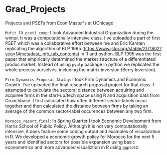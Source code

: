 # Grad_Projects
Projects and PSETs from Econ Master's at UChicago

`Mufit_IO_pset1_comp`: I took Advanced Industrial Organization during the winter. It was a computationally intensive class. I've uploaded a part of first PSET which was a collaborative effort between me and Eric Karsten replicating the algorithm of BLP 1995 (https://www.jstor.org/stable/2171802?seq=1#metadata_info_tab_contents) in R and python. BLP 1995 was the first paper that empirically determined the market structure of a differentiated produc market. Instead of using `pyblp` package in python we replicated the whole process ourselves, including the matrix inversion (Berry Inversion). 

`Firm_Dynamics_Proposal_Atalay`: I took Firm Dynamics and Economic Growth. I've uploaded the final research proposal project for that class. I attempted to calculate the sectoral distance between acquiring and acquiree firms in the start-up/tech space using R and acquisition data from Crunchbase. I first calculated how often different sector-labels occur together and then calculated the distance between firms by taking an average of the common sector-label occurences between any two firm.

`Morocco_report_final`: In Spring Quarter I took Economic Development from Harris School of Public Policy. Although it is not very computationally intensive, it does feature some coding output and examples of visualization in R. We developed a economic growth policy for Morocco for the next 5 years and identified sectors for possible expansion using basic econometrics and more advanced visualiztion in R using `ggplot2`. 
